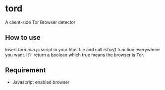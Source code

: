 tord
====

A client-side Tor Browser detector

How to use
--------
Insert *tord.min.js* script in your html file and call *isTor()* function everywhere you want. It'll return a boolean which true means the browser is Tor.

Requirement
--------
- Javascript enabled browser
 
